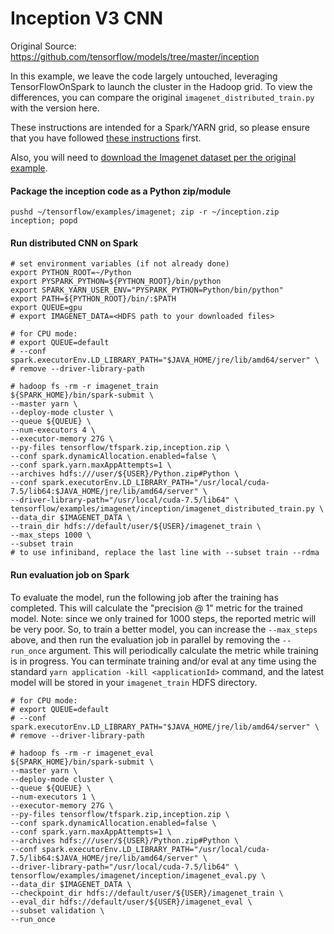 # Inception V3 CNN

Original Source: https://github.com/tensorflow/models/tree/master/inception

In this example, we leave the code largely untouched, leveraging TensorFlowOnSpark to launch the cluster in the Hadoop grid.
To view the differences, you can compare the original `imagenet_distributed_train.py` with the version here.

These instructions are intended for a Spark/YARN grid, so please ensure that you have followed [these instructions](https://github.com/yahoo/TensorFlowOnSpark/wiki/GetStarted_YARN) first.

Also, you will need to [download the Imagenet dataset per the original example](https://github.com/tensorflow/models/tree/master/inception#getting-started).

#### Package the inception code as a Python zip/module

    pushd ~/tensorflow/examples/imagenet; zip -r ~/inception.zip inception; popd

#### Run distributed CNN on Spark

    # set environment variables (if not already done)
    export PYTHON_ROOT=~/Python
    export PYSPARK_PYTHON=${PYTHON_ROOT}/bin/python
    export SPARK_YARN_USER_ENV="PYSPARK_PYTHON=Python/bin/python"
    export PATH=${PYTHON_ROOT}/bin/:$PATH
    export QUEUE=gpu
    # export IMAGENET_DATA=<HDFS path to your downloaded files>

    # for CPU mode:
    # export QUEUE=default
    # --conf spark.executorEnv.LD_LIBRARY_PATH="$JAVA_HOME/jre/lib/amd64/server" \
    # remove --driver-library-path

    # hadoop fs -rm -r imagenet_train
    ${SPARK_HOME}/bin/spark-submit \
    --master yarn \
    --deploy-mode cluster \
    --queue ${QUEUE} \
    --num-executors 4 \
    --executor-memory 27G \
    --py-files tensorflow/tfspark.zip,inception.zip \
    --conf spark.dynamicAllocation.enabled=false \
    --conf spark.yarn.maxAppAttempts=1 \
    --archives hdfs:///user/${USER}/Python.zip#Python \
    --conf spark.executorEnv.LD_LIBRARY_PATH="/usr/local/cuda-7.5/lib64:$JAVA_HOME/jre/lib/amd64/server" \
    --driver-library-path="/usr/local/cuda-7.5/lib64" \
    tensorflow/examples/imagenet/inception/imagenet_distributed_train.py \
    --data_dir $IMAGENET_DATA \
    --train_dir hdfs://default/user/${USER}/imagenet_train \
    --max_steps 1000 \
    --subset train
    # to use infiniband, replace the last line with --subset train --rdma

#### Run evaluation job on Spark

To evaluate the model, run the following job after the training has completed.  This will calculate the "precision @ 1" metric for the trained model.  Note: since we only trained for 1000 steps, the reported metric will be very poor.  So, to train a better model, you can increase the `--max_steps` above, and then run the evaluation job in parallel by removing the `--run_once` argument.  This will periodically calculate the metric while training is in progress.  You can terminate training and/or eval at any time using the standard `yarn application -kill <applicationId>` command, and the latest model will be stored in your `imagenet_train` HDFS directory.

    # for CPU mode:
    # export QUEUE=default
    # --conf spark.executorEnv.LD_LIBRARY_PATH="$JAVA_HOME/jre/lib/amd64/server" \
    # remove --driver-library-path

    # hadoop fs -rm -r imagenet_eval
    ${SPARK_HOME}/bin/spark-submit \
    --master yarn \
    --deploy-mode cluster \
    --queue ${QUEUE} \
    --num-executors 1 \
    --executor-memory 27G \
    --py-files tensorflow/tfspark.zip,inception.zip \
    --conf spark.dynamicAllocation.enabled=false \
    --conf spark.yarn.maxAppAttempts=1 \
    --archives hdfs:///user/${USER}/Python.zip#Python \
    --conf spark.executorEnv.LD_LIBRARY_PATH="/usr/local/cuda-7.5/lib64:$JAVA_HOME/jre/lib/amd64/server" \
    --driver-library-path="/usr/local/cuda-7.5/lib64" \
    tensorflow/examples/imagenet/inception/imagenet_eval.py \
    --data_dir $IMAGENET_DATA \
    --checkpoint_dir hdfs://default/user/${USER}/imagenet_train \
    --eval_dir hdfs://default/user/${USER}/imagenet_eval \
    --subset validation \
    --run_once
